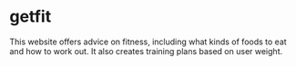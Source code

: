 # getfit
This website offers advice on fitness, including what kinds of foods to eat and how to work out. It also creates training plans based on user weight.
